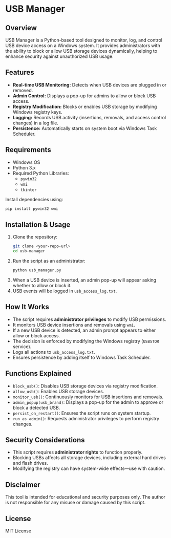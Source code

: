 # USB Manager

## Overview
USB Manager is a Python-based tool designed to monitor, log, and control USB device access on a Windows system. It provides administrators with the ability to block or allow USB storage devices dynamically, helping to enhance security against unauthorized USB usage.

## Features
- **Real-time USB Monitoring:** Detects when USB devices are plugged in or removed.
- **Admin Control:** Displays a pop-up for admins to allow or block USB access.
- **Registry Modification:** Blocks or enables USB storage by modifying Windows registry keys.
- **Logging:** Records USB activity (insertions, removals, and access control changes) in a log file.
- **Persistence:** Automatically starts on system boot via Windows Task Scheduler.

## Requirements
- Windows OS
- Python 3.x
- Required Python Libraries:
  - `pywin32`
  - `wmi`
  - `tkinter`
  
Install dependencies using:
```sh
pip install pywin32 wmi
```

## Installation & Usage
1. Clone the repository:
   ```sh
   git clone <your-repo-url>
   cd usb-manager
   ```
2. Run the script as an administrator:
   ```sh
   python usb_manager.py
   ```
3. When a USB device is inserted, an admin pop-up will appear asking whether to allow or block it.
4. USB events will be logged in `usb_access_log.txt`.

## How It Works
- The script requires **administrator privileges** to modify USB permissions.
- It monitors USB device insertions and removals using `wmi`.
- If a new USB device is detected, an admin prompt appears to either allow or block access.
- The decision is enforced by modifying the Windows registry (`USBSTOR` service).
- Logs all actions to `usb_access_log.txt`.
- Ensures persistence by adding itself to Windows Task Scheduler.

## Functions Explained
- `block_usb()`: Disables USB storage devices via registry modification.
- `allow_usb()`: Enables USB storage devices.
- `monitor_usb()`: Continuously monitors for USB insertions and removals.
- `admin_popup(usb_brand)`: Displays a pop-up for the admin to approve or block a detected USB.
- `persist_on_restart()`: Ensures the script runs on system startup.
- `run_as_admin()`: Requests administrator privileges to perform registry changes.

## Security Considerations
- This script requires **administrator rights** to function properly.
- Blocking USBs affects all storage devices, including external hard drives and flash drives.
- Modifying the registry can have system-wide effects—use with caution.

## Disclaimer
This tool is intended for educational and security purposes only. The author is not responsible for any misuse or damage caused by this script.

## License
MIT License
